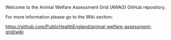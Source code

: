 Welcome to the Animal Welfare Assessment Grid (AWAG) GitHub repository.

For more information please go to the Wiki section:

https://github.com/PublicHealthEngland/animal-welfare-assessment-grid/wiki




